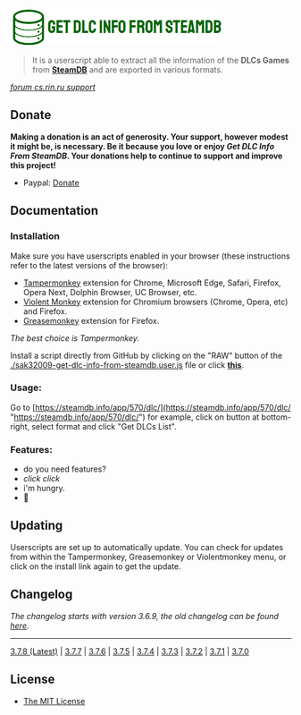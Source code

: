 [![./sak32009-get-dlc-info-from-steamdb-logo.png](./sak32009-get-dlc-info-from-steamdb-logo.png "./sak32009-get-dlc-info-from-steamdb-logo.png")](./sak32009-get-dlc-info-from-steamdb-logo.png "./sak32009-get-dlc-info-from-steamdb-logo.png")

> It is a userscript able to extract all the information of the **DLCs Games** from **[SteamDB](https://steamdb.info "SteamDB")** and are exported in various formats.

*[forum cs.rin.ru support](https://cs.rin.ru/forum/viewtopic.php?f=29&t=71837 "forum cs.rin.ru support")*

## Donate

**Making a donation is an act of generosity. Your support, however modest it might be, is necessary. Be it because you love or enjoy *Get DLC Info From SteamDB*. Your donations help to continue to support and improve this project!**

- Paypal: [Donate](https://www.paypal.com/cgi-bin/webscr?cmd=_s-xclick&hosted_button_id=D7BELQWWYEKLE&source=url "Donate")

## Documentation

### Installation

Make sure you have userscripts enabled in your browser (these instructions refer to the latest versions of the browser):

- [Tampermonkey](https://tampermonkey.net/?ext=dhdg "Tampermonkey") extension for Chrome, Microsoft Edge, Safari, Firefox, Opera Next, Dolphin Browser, UC Browser, etc.
- [Violent Monkey](https://violentmonkey.github.io/ "Violent Monkey") extension for Chromium browsers (Chrome, Opera, etc) and Firefox.
- [Greasemonkey](https://www.greasespot.net/ "Greasemonkey") extension for Firefox.

*The best choice is Tampermonkey.*

Install a script directly from GitHub by clicking on the "RAW" button of the [./sak32009-get-dlc-info-from-steamdb.user.js](./sak32009-get-dlc-info-from-steamdb.user.js "./sak32009-get-dlc-info-from-steamdb.user.js") file or click **[this](https://github.com/Sak32009/GetDLCInfoFromSteamDB/raw/master/sak32009-get-dlc-info-from-steamdb.user.js "this")**.

### Usage:

Go to [https://steamdb.info/app/570/dlc/](https://steamdb.info/app/570/dlc/ "https://steamdb.info/app/570/dlc/") for example, click on button at bottom-right, select format and click "Get DLCs List".

### Features:

- do you need features?
- *click* *click*
- i'm hungry.
- 🖤

## Updating

Userscripts are set up to automatically update. You can check for updates from within the Tampermonkey, Greasemonkey or Violentmonkey menu, or click on the install link again to get the update.

## Changelog

*The changelog starts with version 3.6.9, the old changelog can be found [here](https://cs.rin.ru/forum/viewtopic.php?f=29&t=71837 "here").*

------------

[3.7.8 (Latest)](https://cs.rin.ru/forum/viewtopic.php?p=1954604#p1954604 "3.7.8 (Latest)") | [3.7.7](https://cs.rin.ru/forum/viewtopic.php?p=1940810#p1940810 "3.7.7") | [3.7.6](https://cs.rin.ru/forum/viewtopic.php?p=1939869#p1939869 "3.7.6") | [3.7.5](https://cs.rin.ru/forum/viewtopic.php?p=1928698#p1928698 "3.7.5") | [3.7.4](https://cs.rin.ru/forum/viewtopic.php?p=1891327#p1891327 "3.7.4") | [3.7.3](https://cs.rin.ru/forum/viewtopic.php?p=1887084#p1887084 "3.7.3") | [3.7.2](https://cs.rin.ru/forum/viewtopic.php?p=1871151#p1871151 "3.7.2") | [3.7.1](https://cs.rin.ru/forum/viewtopic.php?p=1870320#p1870320 "3.7.1") | [3.7.0](https://cs.rin.ru/forum/viewtopic.php?p=1867484#p1867484 "3.7.0")

## License

- [The MIT License](./LICENSE "The MIT License")
